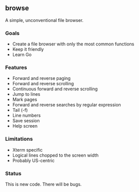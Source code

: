 ## browse

A simple, unconventional file browser.

### Goals

 - Create a file browser with only the most common functions
 - Keep it friendly
 - Learn Go

### Features

 - Forward and reverse paging
 - Forward and reverse scrolling
 - Continuous forward and reverse scrolling
 - Jump to lines
 - Mark pages
 - Forward and reverse searches by regular expression
 - Tail (-f)
 - Line numbers
 - Save session
 - Help screen

### Limitations

 - Xterm specific
 - Logical lines chopped to the screen width
 - Probably US-centric

### Status

This is new code.  There will be bugs.

